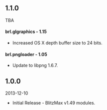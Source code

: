 ## 1.1.0
TBA

#### brl.glgraphics - 1.15
* Increased OS X depth buffer size to 24 bits.

#### brl.pngloader - 1.05
* Update to libpng 1.6.7.

## 1.0.0
2013-12-10

* Initial Release - BlitzMax v1.49 modules.
